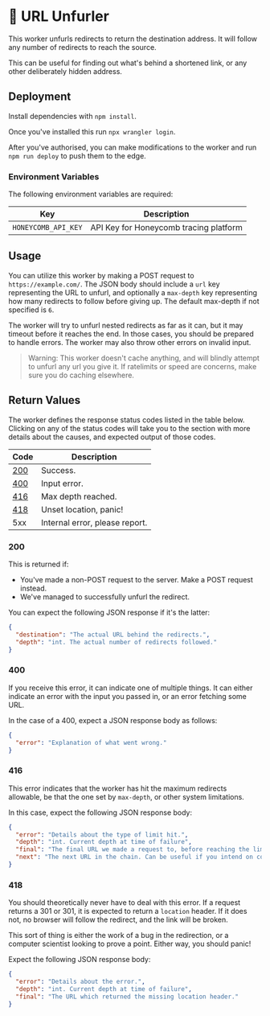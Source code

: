# 👷 URL Unfurler

This worker unfurls redirects to return the destination address. It will follow any number of redirects to reach the source.

This can be useful for finding out what's behind a shortened link, or any other deliberately hidden address.

## Deployment

Install dependencies with `npm install`.

Once you've installed this run `npx wrangler login`.

After you've authorised, you can make modifications to the worker and run `npm run deploy` to push them to the edge.

### Environment Variables

The following environment variables are required:

| Key                 | Description                            |
| ------------------- | -------------------------------------- |
| `HONEYCOMB_API_KEY` | API Key for Honeycomb tracing platform |

## Usage

You can utilize this worker by making a POST request to `https://example.com/`.
The JSON body should include a `url` key representing the URL to unfurl,
and optionally a `max-depth` key representing how many redirects to follow before giving up.
The default max-depth if not specified is `6`.

The worker will try to unfurl nested redirects as far as it can, but it may timeout before it reaches the end.
In those cases, you should be prepared to handle errors. The worker may also throw other errors on invalid input.

> Warning: This worker doesn't cache anything, and will blindly attempt to unfurl any url you give it.
> If ratelimits or speed are concerns, make sure you do caching elsewhere.

## Return Values

The worker defines the response status codes listed in the table below.
Clicking on any of the status codes will take you to the section with more details
about the causes, and expected output of those codes.

| Code        | Description                    |
| ----------- | ------------------------------ |
| [200](#200) | Success.                       |
| [400](#400) | Input error.                   |
| [416](#416) | Max depth reached.             |
| [418](#418) | Unset location, panic!         |
| 5xx         | Internal error, please report. |

### 200

This is returned if:

- You've made a non-POST request to the server. Make a POST request instead.
- We've managed to successfully unfurl the redirect.

You can expect the following JSON response if it's the latter:

```json
{
  "destination": "The actual URL behind the redirects.",
  "depth": "int. The actual number of redirects followed."
}
```

### 400

If you receive this error, it can indicate one of multiple things.
It can either indicate an error with the input you passed in, or an error fetching some URL.

In the case of a 400, expect a JSON response body as follows:

```JSON
{
  "error": "Explanation of what went wrong."
}
```

### 416

This error indicates that the worker has hit the maximum redirects allowable,
be that the one set by `max-depth`, or other system limitations.

In this case, expect the following JSON response body:

```JSON
{
  "error": "Details about the type of limit hit.",
  "depth": "int. Current depth at time of failure",
  "final": "The final URL we made a request to, before reaching the limit.",
  "next": "The next URL in the chain. Can be useful if you intend on continuing in another worker."
}
```

### 418

You should theoretically never have to deal with this error. If a request returns
a 301 or 301, it is expected to return a `location` header. If it does not,
no browser will follow the redirect, and the link will be broken.

This sort of thing is either the work of a bug in the redirection,
or a computer scientist looking to prove a point. Either way, you should panic!

Expect the following JSON response body:

```JSON
{
  "error": "Details about the error.",
  "depth": "int. Current depth at time of failure",
  "final": "The URL which returned the missing location header."
}
```
